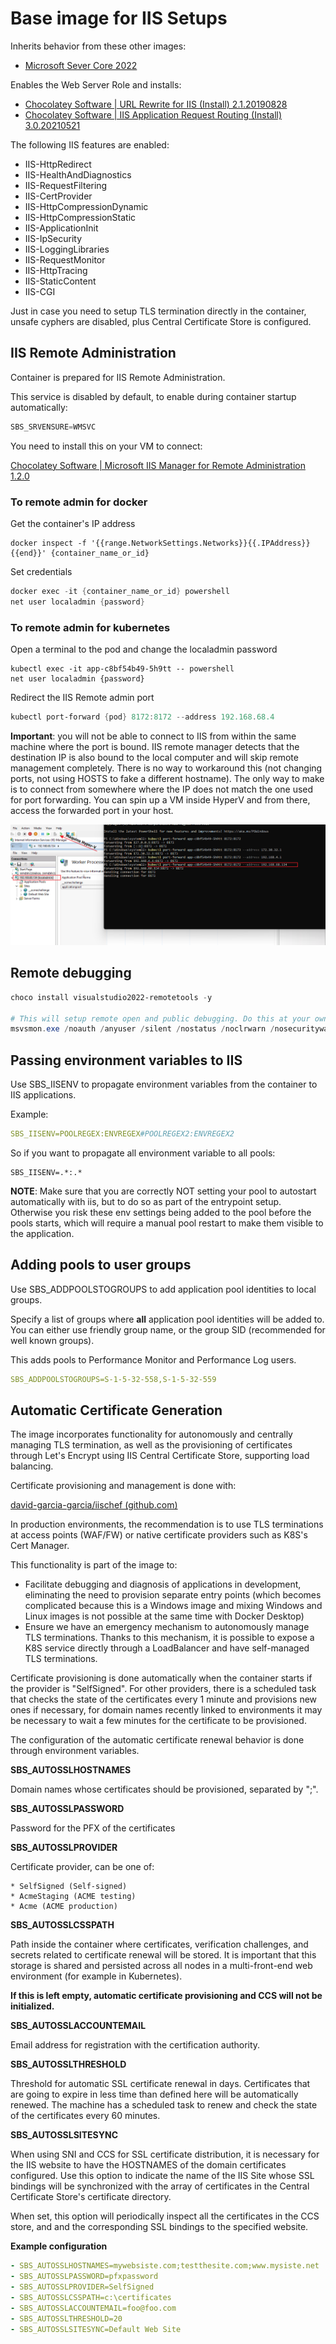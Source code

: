 # Base image for IIS Setups

Inherits behavior from these other images:

* [Microsoft Sever Core 2022](../servercore2022/readme.md) 

Enables the Web Server Role and installs:

* [Chocolatey Software | URL Rewrite for IIS (Install) 2.1.20190828](https://community.chocolatey.org/packages/UrlRewrite)
* [Chocolatey Software | IIS Application Request Routing (Install) 3.0.20210521](https://community.chocolatey.org/packages/iis-arr)

The following IIS features are enabled:

* IIS-HttpRedirect
* IIS-HealthAndDiagnostics
* IIS-RequestFiltering
* IIS-CertProvider
* IIS-HttpCompressionDynamic
* IIS-HttpCompressionStatic
* IIS-ApplicationInit
* IIS-IpSecurity
* IIS-LoggingLibraries
* IIS-RequestMonitor
* IIS-HttpTracing
* IIS-StaticContent
* IIS-CGI

Just in case you need to setup TLS termination directly in the container, unsafe cyphers are disabled, plus Central Certificate Store is configured.

## IIS Remote Administration

Container is prepared for IIS Remote Administration.

This service is disabled by default, to enable during container startup automatically:

```powershell
SBS_SRVENSURE=WMSVC
```

You need to install this on your VM to connect:

[Chocolatey Software | Microsoft IIS Manager for Remote Administration 1.2.0](https://community.chocolatey.org/packages/inetmgr)

### To remote admin for docker

Get the container's IP address

```
docker inspect -f '{{range.NetworkSettings.Networks}}{{.IPAddress}}{{end}}' {container_name_or_id}
```

Set credentials

```powershell
docker exec -it {container_name_or_id} powershell
net user localadmin {password}
```

### To remote admin for kubernetes

Open a terminal to the pod and change the localadmin password

```
kubectl exec -it app-c8bf54b49-5h9tt -- powershell
net user localadmin {password}
```

Redirect the IIS Remote admin port

```powershell
kubectl port-forward {pod} 8172:8172 --address 192.168.68.4
```

**Important**: you will not be able to connect to IIS from within the same machine where the port is bound. IIS remote manager detects that the destination IP is also bound to the local computer and will skip remote management completely. There is no way to workaround this (not changing ports, not using HOSTS to fake a different hostname). The only way to make is to connect from somewhere where the IP does not match the one used for port forwarding. You can spin up a VM inside HyperV and from there, access the forwarded port in your host.

![image-20240117144908714](readme_assets/img-remoteiis-hyperv)

## Remote debugging

```powershell
choco install visualstudio2022-remotetools -y

# This will setup remote open and public debugging. Do this at your own risk. If done under proper conditions, it is totally safe.
msvsmon.exe /noauth /anyuser /silent /nostatus /noclrwarn /nosecuritywarn /nofirewallwarn /nowowwarn /fallbackloadremotemanagedpdbs /timeout:2147483646
```

## Passing environment variables to IIS

Use SBS_IISENV to propagate environment variables from the container to IIS applications.

Example:

```yaml
SBS_IISENV=POOLREGEX:ENVREGEX#POOLREGEX2:ENVREGEX2
```

So if you want to propagate all environment variable to all pools:

```
SBS_IISENV=.*:.*
```

**NOTE**: Make sure that you are correctly NOT setting your pool to autostart automatically with iis, but to do so as part of the entrypoint setup. Otherwise you risk these env settings being added to the pool before the pools starts, which will require a manual pool restart to make them visible to the application.

## Adding pools to user groups

Use SBS_ADDPOOLSTOGROUPS to add application pool identities to local groups.

Specify a list of groups where **all** application pool identities will be added to. You can either use friendly group name, or the group SID (recommended for well known groups).

This adds pools to Performance Monitor and Performance Log users.

```yaml
SBS_ADDPOOLSTOGROUPS=S-1-5-32-558,S-1-5-32-559
```

## Automatic Certificate Generation

The image incorporates functionality for autonomously and centrally managing TLS termination, as well as the provisioning of certificates through Let's Encrypt using IIS Central Certificate Store, supporting load balancing.

Certificate provisioning and management is done with:

[david-garcia-garcia/iischef (github.com)](https://github.com/david-garcia-garcia/iischef)

In production environments, the recommendation is to use TLS terminations at access points (WAF/FW) or native certificate providers such as K8S's Cert Manager.

This functionality is part of the image to:

* Facilitate debugging and diagnosis of applications in development, eliminating the need to provision separate entry points (which becomes complicated because this is a Windows image and mixing Windows and Linux images is not possible at the same time with Docker Desktop)
* Ensure we have an emergency mechanism to autonomously manage TLS terminations. Thanks to this mechanism, it is possible to expose a K8S service directly through a LoadBalancer and have self-managed TLS terminations.

Certificate provisioning is done automatically when the container starts if the provider is "SelfSigned". For other providers, there is a scheduled task that checks the state of the certificates every 1 minute and provisions new ones if necessary, for domain names recently linked to environments it may be necessary to wait a few minutes for the certificate to be provisioned.

The configuration of the automatic certificate renewal behavior is done through environment variables.

**SBS_AUTOSSLHOSTNAMES**

Domain names whose certificates should be provisioned, separated by ";".

**SBS_AUTOSSLPASSWORD**

Password for the PFX of the certificates

**SBS_AUTOSSLPROVIDER**

Certificate provider, can be one of:

	* SelfSigned (Self-signed)
	* AcmeStaging (ACME testing)
	* Acme (ACME production)

**SBS_AUTOSSLCSSPATH**

Path inside the container where certificates, verification challenges, and secrets related to certificate renewal will be stored. It is important that this storage is shared and persisted across all nodes in a multi-front-end web environment (for example in Kubernetes).

**If this is left empty, automatic certificate provisioning and CCS will not be initialized.**

**SBS_AUTOSSLACCOUNTEMAIL**

Email address for registration with the certification authority.

**SBS_AUTOSSLTHRESHOLD**

Threshold for automatic SSL certificate renewal in days. Certificates that are going to expire in less time than defined here will be automatically renewed. The machine has a scheduled task to renew and check the state of the certificates every 60 minutes.

**SBS_AUTOSSLSITESYNC**

When using SNI and CCS for SSL certificate distribution, it is necessary for the IIS website to have the HOSTNAMES of the domain certificates configured. Use this option to indicate the name of the IIS Site whose SSL bindings will be synchronized with the array of certificates in the Central Certificate Store's certificate directory.

When set, this option will periodically inspect all the certificates in the CCS store, and and the corresponding SSL bindings to the specified website.

**Example configuration**

```yaml
- SBS_AUTOSSLHOSTNAMES=mywebsiste.com;testthesite.com;www.mysiste.net
- SBS_AUTOSSLPASSWORD=pfxpassword
- SBS_AUTOSSLPROVIDER=SelfSigned
- SBS_AUTOSSLCSSPATH=c:\certificates
- SBS_AUTOSSLACCOUNTEMAIL=foo@foo.com
- SBS_AUTOSSLTHRESHOLD=20
- SBS_AUTOSSLSITESYNC=Default Web Site
```

